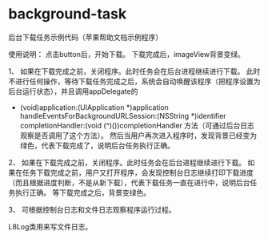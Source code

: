 # background-task
后台下载任务示例代码（苹果帮助文档示例程序）

 使用说明：
 点击button后，开始下载。
 下载完成后，imageView背景变绿。
 
 1、
 如果在下载完成之前，关闭程序。此时任务会在后台进程继续进行下载。
 此时不进行任何操作，等待下载任务完成之后，系统会自动唤醒该程序（把程序设置为后台运行状态），并且调用appDelegate的
 - (void)application:(UIApplication *)application handleEventsForBackgroundURLSession:(NSString *)identifier
  completionHandler:(void (^)())completionHandler
方法（可通过后台日志观察是否调用了这个方法）。
然后当用户再次进入程序时，发现背景已经变为绿色，代表下载完成了，说明后台任务执行正确。

2、
如果在下载完成之前，关闭程序。此时任务会在后台进程继续进行下载。
如果在任务下载完成之前，用户又打开程序，会发现控制台日志继续打印下载进度（而且根据进度判断，不是从新下载），代表下载任务一直在进行中，说明后台任务执行正确。
等下载完成之后，背景变绿色。

3、
可根据控制台日志和文件日志观察程序运行过程。

L8Log类用来写文件日志。
